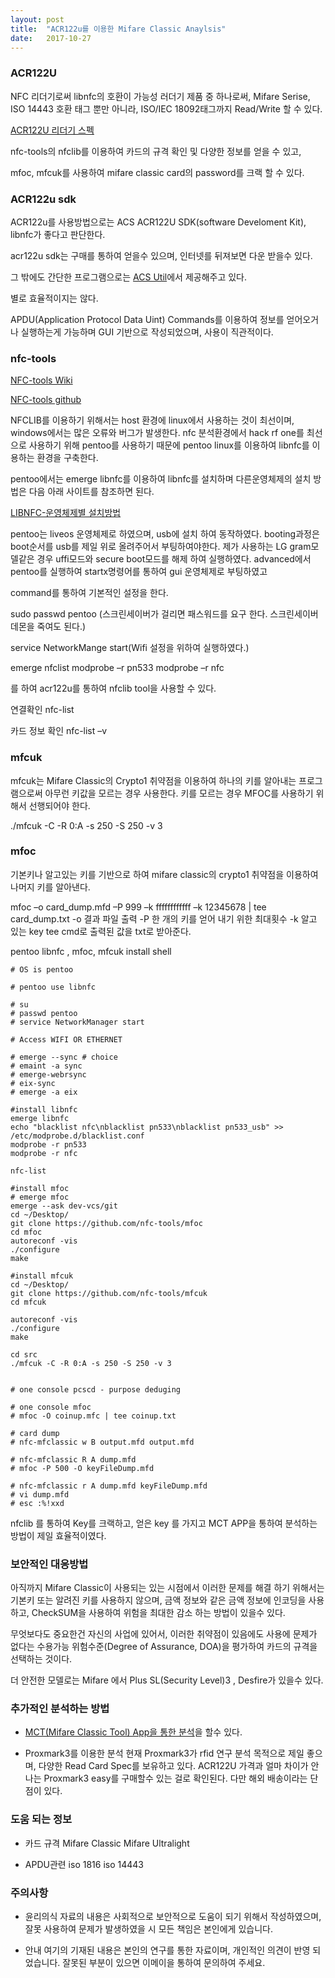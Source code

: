 ```yaml
---
layout: post
title:  "ACR122u를 이용한 Mifare Classic Anaylsis"
date:   2017-10-27
---
```



### ACR122U
NFC 리더기로써 libnfc의 호환이 가능성 러더기 제품 중 하나로써, Mifare Serise, ISO 14443 호환 태그 뿐만 아니라, ISO/IEC 18092태그까지 Read/Write 할 수 있다.

[ACR122U 리더기 스펙](https://www.acs.com.hk/en/products/3/acr122u-usb-nfc-reader/)

nfc-tools의 nfclib를 이용하여 카드의 규격 확인 및 다양한 정보를 얻을 수 있고,

mfoc, mfcuk를 사용하여 mifare classic card의 password를 크랙 할 수 있다.



### ACR122u sdk

ACR122u를 사용방법으로는 ACS ACR122U SDK(software Develoment Kit), libnfc가 좋다고 판단한다.

acr122u sdk는 구매를 통하여 얻을수 있으며, 인터넷를 뒤져보면 다운 받을수 있다.

그 밖에도 간단한 프로그램으로는 [ACS Util](https://www.acs.com.hk/en/utility-tools/)에서 제공해주고 있다.

별로 효율적이지는 않다.

APDU(Application Protocol Data Uint) Commands를 이용하여 정보를 얻어오거나 실행하는게 가능하며 GUI 기반으로 작성되었으며, 사용이 직관적이다.

### nfc-tools

[NFC-tools Wiki](http://nfc-tools.org/index.php?title=Main_Page)

[NFC-tools github](https://github.com/nfc-tools)

NFCLIB를 이용하기 위해서는 host 환경에 linux에서 사용하는 것이 최선이며, windows에서는 많은 오류와 버그가 발생한다. nfc 분석환경에서 hack rf one를 최선으로 사용하기 위해 pentoo를 사용하기 때문에 pentoo linux를 이용하여 libnfc를 이용하는 환경을 구축한다.

pentoo에서는 emerge libnfc를 이용하여 libnfc를 설치하며 다른운영체제의 설치 방법은 다음 아래 사이트를 참조하면 된다.

[LIBNFC-운영체제별 설치방법](http://nfc-tools.org/index.php?title=Libnfc)

pentoo는 liveos 운영체제로 하였으며, usb에 설치 하여 동작하였다.
booting과정은 boot순서를 usb를 제일 위로 올려주어서 부팅하여야한다.
제가 사용하는 LG gram모델같은 경우 uffi모드와 secure boot모드를 해제 하여 실행하였다.
advanced에서 pentoo를 실행하여
startx명령어를 통하여 gui 운영체제로 부팅하였고

command를 통하여 기본적인 설정을 한다.

sudo 
passwd pentoo (스크린세이버가 걸리면 패스워드를 요구 한다. 스크린세이버 데몬을 죽여도 된다.)

service NetworkMange start(Wifi 설정을 위하여 실행하였다.)

emerge nfclist
modprobe –r pn533
modprobe –r nfc

를 하여 acr122u를 통하여 nfclib tool을 사용할 수 있다.

연결확인 nfc-list

카드 정보 확인 nfc-list –v

### mfcuk
mfcuk는 Mifare Classic의 Crypto1 취약점을 이용하여 하나의 키를 알아내는 프로그램으로써 아무런 키값을 모르는 경우 사용한다.
키를 모르는 경우 MFOC를 사용하기 위해서 선행되어야 한다.

./mfcuk -C -R 0:A -s 250 -S 250 -v 3

### mfoc
기본키나 알고있는 키를 기반으로 하여 mifare classic의 crypto1 취약점을 이용하여 나머지 키를 알아낸다.

mfoc –o card_dump.mfd –P 999 –k ffffffffffff –k 12345678 | tee card_dump.txt
-o 결과 파일 출력
-P 한 개의 키를 얻어 내기 위한 최대횟수
-k 알고 있는 key
tee cmd로 출력된 값을 txt로 받아준다.



pentoo libnfc , mfoc, mfcuk install shell

```
# OS is pentoo

# pentoo use libnfc

# su
# passwd pentoo
# service NetworkManager start

# Access WIFI OR ETHERNET

# emerge --sync # choice
# emaint -a sync
# emerge-webrsync
# eix-sync
# emerge -a eix

#install libnfc
emerge libnfc
echo "blacklist nfc\nblacklist pn533\nblacklist pn533_usb" >> /etc/modprobe.d/blacklist.conf
modprobe -r pn533
modprobe -r nfc

nfc-list

#install mfoc
# emerge mfoc
emerge --ask dev-vcs/git
cd ~/Desktop/
git clone https://github.com/nfc-tools/mfoc
cd mfoc
autoreconf -vis
./configure
make

#install mfcuk
cd ~/Desktop/
git clone https://github.com/nfc-tools/mfcuk
cd mfcuk

autoreconf -vis
./configure
make

cd src
./mfcuk -C -R 0:A -s 250 -S 250 -v 3


# one console pcscd - purpose deduging

# one console mfoc
# mfoc -O coinup.mfc | tee coinup.txt 

# card dump 
# nfc-mfclassic w B output.mfd output.mfd

# nfc-mfclassic R A dump.mfd
# mfoc -P 500 -O keyFileDump.mfd

# nfc-mfclassic r A dump.mfd keyFileDump.mfd
# vi dump.mfd
# esc :%!xxd

```


nfclib 를 통하여 Key를 크랙하고, 얻은 key 를 가지고 MCT APP을 통하여 분석하는 방법이 제일 효율적이였다.

### 보안적인 대응방법

아직까지 Mifare Classic이 사용되는 있는 시점에서 이러한 문제를 해결 하기 위해서는 기본키 또는 알려진 키를 사용하지 않으며,
금액 정보와 같은 금액 정보에 인코딩을 사용하고, CheckSUM을 사용하여 위험을 최대한 감소 하는 방법이 있을수 있다.

무엇보다도 중요한건 자신의 사업에 있어서, 이러한 취약점이 있음에도 사용에 문제가 없다는 수용가능 위험수준(Degree of Assurance, DOA)을 평가하여 카드의 규격을  선택하는 것이다.

더  안전한  모델로는 Mifare 에서 Plus SL(Security Level)3 , Desfire가 있을수 있다.


### 추가적인 분석하는 방법 

- [MCT(Mifare Classic Tool) App을 통한 분석](http://blog.naver.com/ndb796)을 할수 있다.

- Proxmark3를 이용한 분석 
현재 Proxmark3가 rfid 연구 분석 목적으로 제일 좋으며, 다양한 Read Card Spec를 보유하고 있다.
ACR122U 가격과 얼마 차이가 안나는 Proxmark3 easy를  구매할수 있는 걸로 확인된다.
다만 해외 배송이라는 단점이 있다.

### 도움 되는 정보

- 카드 규격
Mifare Classic
Mifare Ultralight

- APDU관련
iso 1816
iso 14443

### 주의사항
- 윤리의식
자료의 내용은 사회적으로 보안적으로 도움이 되기 위해서 작성하였으며, 잘못 사용하여 문제가 발생하였을 시 모든 책임은 본인에게 있습니다.

- 안내
여기의 기재된 내용은 본인의 연구를 통한 자료이며, 개인적인 의견이 반영 되었습니다. 잘못된 부분이 있으면 이메이을 통하여 문의하여 주세요.
